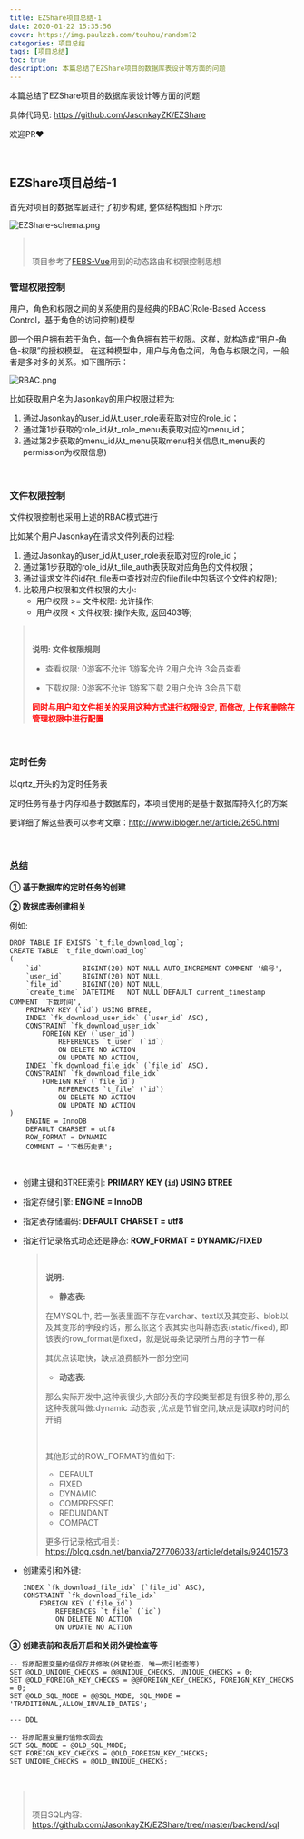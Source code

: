 ```yaml
---
title: EZShare项目总结-1
date: 2020-01-22 15:35:56
cover: https://img.paulzzh.com/touhou/random?2
categories: 项目总结
tags: [项目总结]
toc: true
description: 本篇总结了EZShare项目的数据库表设计等方面的问题
---
```


本篇总结了EZShare项目的数据库表设计等方面的问题

具体代码见: https://github.com/JasonkayZK/EZShare

欢迎PR❤

<br/>

<!--more-->

## EZShare项目总结-1

首先对项目的数据库层进行了初步构建, 整体结构图如下所示:

![EZShare-schema.png](https://raw.gitmirror.com/JasonkayZK/blog_static/master/images/EZShare-schema.png)

>   <br/>
>
>   项目参考了[FEBS-Vue](https://github.com/wuyouzhuguli/FEBS-Vue)用到的动态路由和权限控制思想

### 管理权限控制

用户，角色和权限之间的关系使用的是经典的RBAC(Role-Based Access  Control，基于角色的访问控制)模型

即一个用户拥有若干角色，每一个角色拥有若干权限。这样，就构造成“用户-角色-权限”的授权模型。 在这种模型中，用户与角色之间，角色与权限之间，一般者是多对多的关系。如下图所示：

![RBAC.png](https://raw.gitmirror.com/JasonkayZK/blog_static/master/images/RBAC.png)

比如获取用户名为Jasonkay的用户权限过程为:

1.  通过Jasonkay的user_id从t_user_role表获取对应的role_id；
2.  通过第1步获取的role_id从t_role_menu表获取对应的menu_id；
3.  通过第2步获取的menu_id从t_menu获取menu相关信息(t_menu表的permission为权限信息)

<br/>

### 文件权限控制

文件权限控制也采用上述的RBAC模式进行

比如某个用户Jasonkay在请求文件列表的过程:

1.  通过Jasonkay的user_id从t_user_role表获取对应的role_id；
2.  通过第1步获取的role_id从t_file_auth表获取对应角色的文件权限；
3.  通过请求文件的id在t_file表中查找对应的file(file中包括这个文件的权限);
4.  比较用户权限和文件权限的大小:
    -   用户权限 >= 文件权限: 允许操作;
    -   用户权限 < 文件权限: 操作失败, 返回403等;

><br/>
>
>**说明: 文件权限规则**
>
>-   查看权限: 0游客不允许 1游客允许 2用户允许 3会员查看
>
>-   下载权限: 0游客不允许 1游客下载 2用户允许 3会员下载
>
><font color="#f00">**同时与用户和文件相关的采用这种方式进行权限设定, 而修改, 上传和删除在管理权限中进行配置**</font>

<br/>

### 定时任务

以qrtz_开头的为定时任务表

定时任务有基于内存和基于数据库的，本项目使用的是基于数据库持久化的方案

要详细了解这些表可以参考文章：http://www.ibloger.net/article/2650.html

<br/>

### 总结

**① 基于数据库的定时任务的创建**

**② 数据库表创建相关**

例如:

```mysql
DROP TABLE IF EXISTS `t_file_download_log`;
CREATE TABLE `t_file_download_log`
(
    `id`          BIGINT(20) NOT NULL AUTO_INCREMENT COMMENT '编号',
    `user_id`     BIGINT(20) NOT NULL,
    `file_id`     BIGINT(20) NOT NULL,
    `create_time` DATETIME   NOT NULL DEFAULT current_timestamp COMMENT '下载时间',
    PRIMARY KEY (`id`) USING BTREE,
    INDEX `fk_download_user_idx` (`user_id` ASC),
    CONSTRAINT `fk_download_user_idx`
        FOREIGN KEY (`user_id`)
            REFERENCES `t_user` (`id`)
            ON DELETE NO ACTION
            ON UPDATE NO ACTION,
    INDEX `fk_download_file_idx` (`file_id` ASC),
    CONSTRAINT `fk_download_file_idx`
        FOREIGN KEY (`file_id`)
            REFERENCES `t_file` (`id`)
            ON DELETE NO ACTION
            ON UPDATE NO ACTION
)
    ENGINE = InnoDB
    DEFAULT CHARSET = utf8
    ROW_FORMAT = DYNAMIC
    COMMENT = '下载历史表';
```

<br/>

-   创建主键和BTREE索引: **PRIMARY KEY (`id`) USING BTREE**

-   指定存储引擎: **ENGINE = InnoDB**

-   指定表存储编码: **DEFAULT CHARSET = utf8**

-   指定行记录格式动态还是静态: **ROW_FORMAT = DYNAMIC/FIXED**

    ><br/>
    >
    >**说明:**
    >
    >-   **静态表:**
    >
    >    在MYSQL中, 若一张表里面不存在varchar、text以及其变形、blob以及其变形的字段的话，那么张这个表其实也叫静态表(static/fixed), 即该表的row_format是fixed，就是说每条记录所占用的字节一样
    >
    >    其优点读取快，缺点浪费额外一部分空间
    >
    >-   **动态表:**
    >
    >    那么实际开发中,这种表很少,大部分表的字段类型都是有很多种的,那么这种表就叫做:dynamic :动态表 ,优点是节省空间,缺点是读取的时间的开销
    >
    ><br/>
    >
    >其他形式的ROW_FORMAT的值如下:
    >
    >-   DEFAULT
    >-   FIXED
    >-   DYNAMIC
    >-   COMPRESSED
    >-   REDUNDANT
    >-   COMPACT
    >
    >更多行记录格式相关: https://blog.csdn.net/banxia727706033/article/details/92401573

-   创建索引和外键:

    ```mysql
    INDEX `fk_download_file_idx` (`file_id` ASC),
    CONSTRAINT `fk_download_file_idx`
        FOREIGN KEY (`file_id`)
            REFERENCES `t_file` (`id`)
            ON DELETE NO ACTION
            ON UPDATE NO ACTION
    ```

**③ 创建表前和表后开启和关闭外键检查等**

```mysql
-- 将原配置变量的值保存并修改(外键检查, 唯一索引检查等)
SET @OLD_UNIQUE_CHECKS = @@UNIQUE_CHECKS, UNIQUE_CHECKS = 0;
SET @OLD_FOREIGN_KEY_CHECKS = @@FOREIGN_KEY_CHECKS, FOREIGN_KEY_CHECKS = 0;
SET @OLD_SQL_MODE = @@SQL_MODE, SQL_MODE = 'TRADITIONAL,ALLOW_INVALID_DATES';

--- DDL

-- 将原配置变量的值修改回去
SET SQL_MODE = @OLD_SQL_MODE;
SET FOREIGN_KEY_CHECKS = @OLD_FOREIGN_KEY_CHECKS;
SET UNIQUE_CHECKS = @OLD_UNIQUE_CHECKS;
```

<br/>

>   <br/>
>
>   项目SQL内容: https://github.com/JasonkayZK/EZShare/tree/master/backend/sql

<br/>